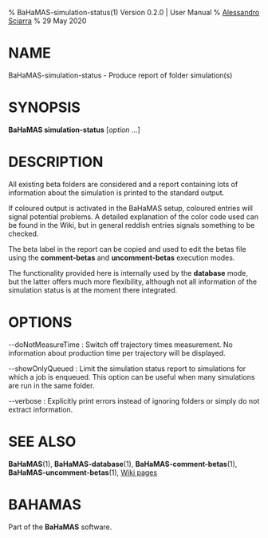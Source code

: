 % BaHaMAS-simulation-status(1) Version 0.2.0 | User Manual
% [Alessandro Sciarra](sciarra@itp.uni-frankfurt.de)
% 29 May 2020

# NAME

BaHaMAS-simulation-status - Produce report of folder simulation(s)

# SYNOPSIS

**BaHaMAS simulation-status** [*option* ...]

# DESCRIPTION

All existing beta folders are considered and a report containing lots of information about the simulation is printed to the standard output.

If coloured output is activated in the BaHaMAS setup, coloured entries will signal potential problems.
A detailed explanation of the color code used can be found in the Wiki, but in general reddish entries signals something to be checked.

The beta label in the report can be copied and used to edit the betas file using the **comment-betas** and **uncomment-betas** execution modes.

The functionality provided here is internally used by the **database** mode, but the latter offers much more flexibility, although not all information of the simulation status is at the moment there integrated.

# OPTIONS

\--doNotMeasureTime
:   Switch off trajectory times measurement.
    No information about production time per trajectory will be displayed.

\--showOnlyQueued
:   Limit the simulation status report to simulations for which a job is enqueued.
    This option can be useful when many simulations are run in the same folder.

\--verbose
:   Explicitly print errors instead of ignoring folders or simply do not extract information.

# SEE ALSO

**BaHaMAS**(1), **BaHaMAS-database**(1), **BaHaMAS-comment-betas**(1), **BaHaMAS-uncomment-betas**(1), [Wiki pages](https://gitlab.itp.uni-frankfurt.de/lattice-qcd/ag-philipsen/BaHaMAS/-/wikis/home)

# BAHAMAS

Part of the **BaHaMAS** software.
